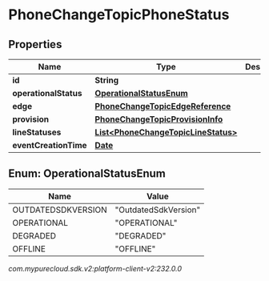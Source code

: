 # PhoneChangeTopicPhoneStatus


## Properties

| Name | Type | Description | Notes |
| ------------ | ------------- | ------------- | ------------- |
| **id** | **String** |  |  [optional] |
| **operationalStatus** | [**OperationalStatusEnum**](#Enum--OperationalStatusEnum) |  |  [optional] |
| **edge** | [**PhoneChangeTopicEdgeReference**](PhoneChangeTopicEdgeReference) |  |  [optional] |
| **provision** | [**PhoneChangeTopicProvisionInfo**](PhoneChangeTopicProvisionInfo) |  |  [optional] |
| **lineStatuses** | [**List&lt;PhoneChangeTopicLineStatus&gt;**](PhoneChangeTopicLineStatus) |  |  [optional] |
| **eventCreationTime** | [**Date**](Date) |  |  [optional] |


## Enum: OperationalStatusEnum

| Name | Value |
| ---- | ----- |
| OUTDATEDSDKVERSION | &quot;OutdatedSdkVersion&quot; | 
| OPERATIONAL | &quot;OPERATIONAL&quot; | 
| DEGRADED | &quot;DEGRADED&quot; | 
| OFFLINE | &quot;OFFLINE&quot; | 




_com.mypurecloud.sdk.v2:platform-client-v2:232.0.0_
